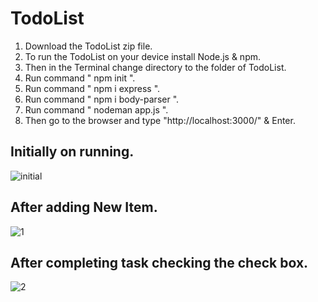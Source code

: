 # TodoList

1. Download the TodoList zip file.
2. To run the TodoList on your device install Node.js & npm.
3. Then in the Terminal change directory to the folder of TodoList. 
4. Run command " npm init ".
5. Run command " npm i express ".
6. Run command " npm i body-parser ".
7. Run command " nodeman app.js ".
8. Then go to the browser and type "http://localhost:3000/" & Enter.

## Initially on running.
![initial](https://user-images.githubusercontent.com/94945961/183666728-110601a4-e29f-477f-8ff7-4ef30aa83ec2.jpg)
## After adding New Item.
![1](https://user-images.githubusercontent.com/94945961/183666825-c469319d-10fd-48d9-a83e-caa58c0316fd.jpg)
## After completing task checking the check box.
![2](https://user-images.githubusercontent.com/94945961/183666833-a170adab-2973-4567-a434-19dcd6152e04.jpg)
